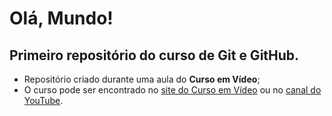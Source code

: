 # Olá, Mundo!
## Primeiro repositório do curso de Git e GitHub.

 * Repositório criado durante uma aula do **Curso em Vídeo**;
 * O curso pode ser encontrado no [site do Curso em Vídeo](https://www.cursoemvideo.com/course/curso-de-git-e-github/) ou no [canal do YouTube](https://www.youtube.com/user/cursosemvideo).
